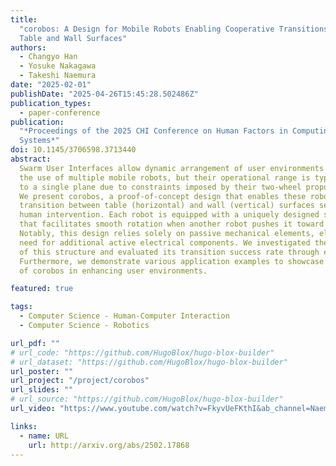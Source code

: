 ```yaml
---
title:
  "corobos: A Design for Mobile Robots Enabling Cooperative Transitions between
  Table and Wall Surfaces"
authors:
  - Changyo Han
  - Yosuke Nakagawa
  - Takeshi Naemura
date: "2025-02-01"
publishDate: "2025-04-26T15:45:28.502486Z"
publication_types:
  - paper-conference
publication:
  "*Proceedings of the 2025 CHI Conference on Human Factors in Computing
  Systems*"
doi: 10.1145/3706598.3713440
abstract:
  Swarm User Interfaces allow dynamic arrangement of user environments through
  the use of multiple mobile robots, but their operational range is typically confined
  to a single plane due to constraints imposed by their two-wheel propulsion systems.
  We present corobos, a proof-of-concept design that enables these robots to cooperatively
  transition between table (horizontal) and wall (vertical) surfaces seamlessly, without
  human intervention. Each robot is equipped with a uniquely designed slope structure
  that facilitates smooth rotation when another robot pushes it toward a target surface.
  Notably, this design relies solely on passive mechanical elements, eliminating the
  need for additional active electrical components. We investigated the design parameters
  of this structure and evaluated its transition success rate through experiments.
  Furthermore, we demonstrate various application examples to showcase the potential
  of corobos in enhancing user environments.

featured: true

tags:
  - Computer Science - Human-Computer Interaction
  - Computer Science - Robotics

url_pdf: ""
# url_code: "https://github.com/HugoBlox/hugo-blox-builder"
# url_dataset: "https://github.com/HugoBlox/hugo-blox-builder"
url_poster: ""
url_project: "/project/corobos"
url_slides: ""
# url_source: "https://github.com/HugoBlox/hugo-blox-builder"
url_video: "https://www.youtube.com/watch?v=FkyvUeFKthI&ab_channel=NaemuraLab"

links:
  - name: URL
    url: http://arxiv.org/abs/2502.17868
---
```

